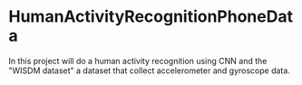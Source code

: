 # HumanActivityRecognitionPhoneData
In this project will do a human activity recognition using CNN and the "WISDM dataset" a dataset that collect accelerometer and gyroscope data.
